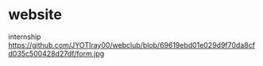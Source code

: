 # website
internship 
https://github.com/JYOTIray00/webclub/blob/69619ebd01e029d9f70da8cfd035c500428d27df/form.jpg
